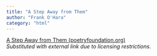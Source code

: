 ```yaml
---
title: "A Step Away from Them"
author: "Frank O'Hara"
category: "html"
---
```


[A Step Away from Them (poetryfoundation.org)](https://www.poetryfoundation.org/poems/42662/a-step-away-from-them)   
*Substituted with external link due to licensing restrictions.*
